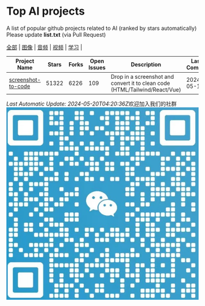 # Top AI projects
A list of popular github projects related to AI (ranked by stars automatically)
Please update **list.txt** (via Pull Request)

<a href="./README.md">全部</a> |   <a href="./READMEpicture.md">图像</a> |   <a href="./READMEaudio.md">音频</a> | <a href="./READMEvideo.md">视频</a> | <a href="./READMElearn.md">学习</a> | 

| Project Name | Stars | Forks | Open Issues | Description | Last Commit |
| ------------ | ----- | ----- | ----------- | ----------- | ----------- |
| [screenshot-to-code](https://github.com/abi/screenshot-to-code) | 51322 | 6226 | 109 | Drop in a screenshot and convert it to clean code (HTML/Tailwind/React/Vue) | 2024-05-16 |

*Last Automatic Update: 2024-05-20T04:20:36Z*欢迎加入我们的社群 ![](https://raw.githubusercontent.com/mouuii/picture/master/weichat.jpg) 
